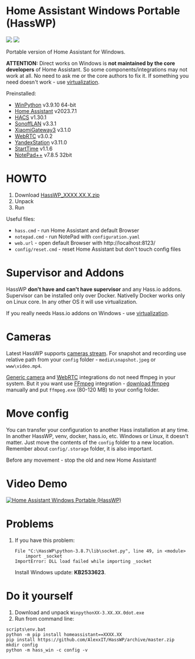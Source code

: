 # Home Assistant Windows Portable (HassWP)

![](https://img.shields.io/github/stars/AlexxIT/HassWP?style=flat-square&logo=github) 
![](https://img.shields.io/github/downloads/AlexxIT/HassWP/total?color=blue&style=flat-square&logo=github)  

Portable version of Home Assistant for Windows.

**ATTENTION:** Direct works on Windows is **not maintained by the core developers** of Home Assistant. So some components/integrations may not work at all. No need to ask me or the core authors to fix it. If something you need doesn't work - use [virtualization](https://www.home-assistant.io/installation/windows).

Preinstalled:

- [WinPython](https://winpython.github.io/) v3.9.10 64-bit
- [Home Assistant](https://www.home-assistant.io/) v2023.7.1
- [HACS](https://hacs.xyz/) v1.30.1
- [SonoffLAN](https://github.com/AlexxIT/SonoffLAN) v3.3.1
- [XiaomiGateway3](https://github.com/AlexxIT/XiaomiGateway3) v3.1.0
- [WebRTC](https://github.com/AlexxIT/WebRTC) v3.0.2
- [YandexStation](https://github.com/AlexxIT/YandexStation) v3.11.0
- [StartTime](https://github.com/AlexxIT/StartTime) v1.1.6
- [NotePad++](https://notepad-plus-plus.org/) v7.8.5 32bit

# HOWTO

1. Download [HassWP_XXXX.XX.X.zip](https://github.com/AlexxIT/HassWP/releases/latest)
2. Unpack
3. Run

Useful files:

- `hass.cmd` - run Home Assistant and default Browser
- `notepad.cmd` - run NotePad with `configuration.yaml`
- `web.url` - open default Browser with http://localhost:8123/
- `config/reset.cmd` - reset Home Assistant but don't touch config files

# Supervisor and Addons

HassWP **don't have and can't have supervisor** and any Hass.io addons. Supervisor can be installed only over Docker. Nativelly Docker works only on Linux core. In any other OS it will use virtualization.

If you really needs Hass.io addons on Windows - use [virtualization](https://www.home-assistant.io/installation/windows).

# Cameras

Latest HassWP supports [cameras stream](https://www.home-assistant.io/integrations/camera/). For snapshot and recording use relative path from your `config` folder - `media\snapshot.jpeg` or `www\video.mp4`.

[Generic camera](https://www.home-assistant.io/integrations/generic/) and [WebRTC](https://github.com/AlexxIT/WebRTC) integrations do not need ffmpeg in your system. But it you want use [FFmpeg](https://www.home-assistant.io/integrations/ffmpeg/) integration - [download ffmpeg](https://ffmpeg.org/download.html) manually and put `ffmpeg.exe` (80-120 MB) to your config folder.

# Move config

You can transfer your configuration to another Hass installation at any time. In another HassWP, venv, docker, hass.io, etc. Windows or Linux, it doesn't matter. Just move the contents of the `config` folder to a new location. Remember about `config/.storage` folder, it is also important.

Before any movement - stop the old and new Home Assistant!

# Video Demo

[![Home Assistant Windows Portable (HassWP)](https://img.youtube.com/vi/GFw3J3Jbuas/mqdefault.jpg)](https://www.youtube.com/watch?v=GFw3J3Jbuas)

# Problems

1. If you have this problem:

   ```
   File "C:\HassWP\python-3.8.7\lib\socket.py", line 49, in <module>
       import _socket
   ImportError: DLL load failed while importing _socket
   ```
   
   Install Windows update: **KB2533623**.

# Do it yourself

1. Download and unpack `WinpythonXX-3.XX.XX.0dot.exe`
2. Run from command line:

```
scripts\env.bat
python -m pip install homeassistant==XXXX.XX
pip install https://github.com/AlexxIT/HassWP/archive/master.zip
mkdir config
python -m hass_win -c config -v
```
